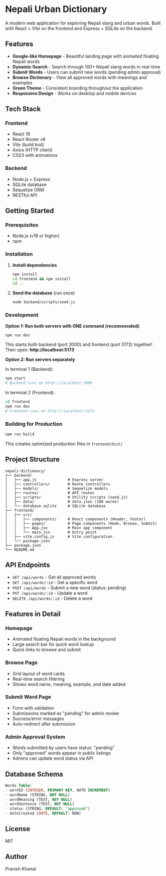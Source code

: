 # Nepali Urban Dictionary

A modern web application for exploring Nepali slang and urban words. Built with React + Vite on the frontend and Express + SQLite on the backend.

## Features

- **Google-like Homepage** - Beautiful landing page with animated floating Nepali words
- **Dynamic Search** - Search through 100+ Nepali slang words in real-time
- **Submit Words** - Users can submit new words (pending admin approval)
- **Browse Dictionary** - View all approved words with meanings and examples
- **Green Theme** - Consistent branding throughout the application
- **Responsive Design** - Works on desktop and mobile devices

## Tech Stack

### Frontend
- React 18
- React Router v6
- Vite (build tool)
- Axios (HTTP client)
- CSS3 with animations

### Backend
- Node.js + Express
- SQLite database
- Sequelize ORM
- RESTful API

## Getting Started

### Prerequisites
- Node.js (v18 or higher)
- npm

### Installation

1. **Install dependencies**
   ```bash
   npm install
   cd frontend && npm install
   cd ..
   ```

2. **Seed the database** (run once)
   ```bash
   node backend/scripts/seed.js
   ```

### Development

**Option 1: Run both servers with ONE command (recommended)**

```bash
npm run dev
```

This starts both backend (port 3000) and frontend (port 5173) together!
Then open: **http://localhost:5173**

**Option 2: Run servers separately**

In terminal 1 (Backend):
```bash
npm start
# Backend runs on http://localhost:3000
```

In terminal 2 (Frontend):
```bash
cd frontend
npm run dev
# Frontend runs on http://localhost:5173
```

### Building for Production

```bash
npm run build
```

This creates optimized production files in `frontend/dist/`

## Project Structure

```
nepali-dictionary/
├── backend/
│   ├── app.js              # Express server
│   ├── controllers/        # Route controllers
│   ├── models/             # Sequelize models
│   ├── routes/             # API routes
│   ├── scripts/            # Utility scripts (seed.js)
│   ├── data/               # data.json (100 words)
│   └── database.sqlite     # SQLite database
├── frontend/
│   ├── src/
│   │   ├── components/     # React components (Header, Footer)
│   │   ├── pages/          # Page components (Home, Browse, Submit)
│   │   ├── App.jsx         # Main app component
│   │   └── main.jsx        # Entry point
│   ├── vite.config.js      # Vite configuration
│   └── package.json
├── package.json
└── README.md
```

## API Endpoints

- `GET /api/words` - Get all approved words
- `GET /api/words/:id` - Get a specific word
- `POST /api/words` - Submit a new word (status: pending)
- `PUT /api/words/:id` - Update a word
- `DELETE /api/words/:id` - Delete a word

## Features in Detail

### Homepage
- Animated floating Nepali words in the background
- Large search bar for quick word lookup
- Quick links to browse and submit

### Browse Page
- Grid layout of word cards
- Real-time search filtering
- Shows word name, meaning, example, and date added

### Submit Word Page
- Form with validation
- Submissions marked as "pending" for admin review
- Success/error messages
- Auto-redirect after submission

### Admin Approval System
- Words submitted by users have status: "pending"
- Only "approved" words appear in public listings
- Admins can update word status via API

## Database Schema

```sql
Words Table:
- wordID (INTEGER, PRIMARY KEY, AUTO INCREMENT)
- wordName (STRING, NOT NULL)
- wordMeaning (TEXT, NOT NULL)
- wordSentence (TEXT, NOT NULL)
- status (STRING, DEFAULT: "approved")
- dateCreated (DATE, DEFAULT: NOW)
```

## License

MIT

## Author

Pranish Khanal
